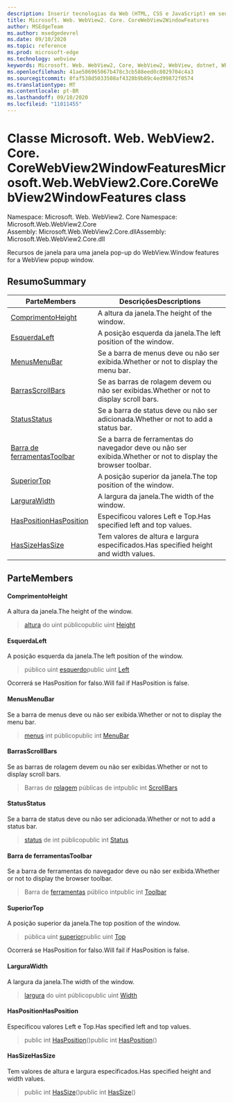 ```yaml
---
description: Inserir tecnologias da Web (HTML, CSS e JavaScript) em seus aplicativos nativos com o controle WebView2 do Microsoft Edge
title: Microsoft. Web. WebView2. Core. CoreWebView2WindowFeatures
author: MSEdgeTeam
ms.author: msedgedevrel
ms.date: 09/10/2020
ms.topic: reference
ms.prod: microsoft-edge
ms.technology: webview
keywords: Microsoft. Web. WebView2, Core, WebView2, WebView, dotnet, WPF, WinForms, app, Edge, CoreWebView2, CoreWebView2Controller, controle do navegador, Edge HTML, Microsoft. Web. WebView2. Core. CoreWebView2WindowFeatures
ms.openlocfilehash: 41ae506965067b478c3cb588eed0c8029704c4a3
ms.sourcegitcommit: 0faf538d5033508af4320b9b89c4ed99872f0574
ms.translationtype: MT
ms.contentlocale: pt-BR
ms.lasthandoff: 09/10/2020
ms.locfileid: "11011455"
---
```

# <span data-ttu-id="b6078-104">Classe Microsoft. Web. WebView2. Core. CoreWebView2WindowFeatures</span><span class="sxs-lookup"><span data-stu-id="b6078-104">Microsoft.Web.WebView2.Core.CoreWebView2WindowFeatures class</span></span> 

<span data-ttu-id="b6078-105">Namespace: Microsoft. Web. WebView2. Core </span><span class="sxs-lookup"><span data-stu-id="b6078-105">Namespace: Microsoft.Web.WebView2.Core</span></span>\
<span data-ttu-id="b6078-106">Assembly: Microsoft.Web.WebView2.Core.dll</span><span class="sxs-lookup"><span data-stu-id="b6078-106">Assembly: Microsoft.Web.WebView2.Core.dll</span></span>

<span data-ttu-id="b6078-107">Recursos de janela para uma janela pop-up do WebView.</span><span class="sxs-lookup"><span data-stu-id="b6078-107">Window features for a WebView popup window.</span></span>

## <span data-ttu-id="b6078-108">Resumo</span><span class="sxs-lookup"><span data-stu-id="b6078-108">Summary</span></span>

 <span data-ttu-id="b6078-109">Parte</span><span class="sxs-lookup"><span data-stu-id="b6078-109">Members</span></span>                        | <span data-ttu-id="b6078-110">Descrições</span><span class="sxs-lookup"><span data-stu-id="b6078-110">Descriptions</span></span>
--------------------------------|---------------------------------------------
[<span data-ttu-id="b6078-111">Comprimento</span><span class="sxs-lookup"><span data-stu-id="b6078-111">Height</span></span>](#height) | <span data-ttu-id="b6078-112">A altura da janela.</span><span class="sxs-lookup"><span data-stu-id="b6078-112">The height of the window.</span></span>
[<span data-ttu-id="b6078-113">Esquerda</span><span class="sxs-lookup"><span data-stu-id="b6078-113">Left</span></span>](#left) | <span data-ttu-id="b6078-114">A posição esquerda da janela.</span><span class="sxs-lookup"><span data-stu-id="b6078-114">The left position of the window.</span></span>
[<span data-ttu-id="b6078-115">Menus</span><span class="sxs-lookup"><span data-stu-id="b6078-115">MenuBar</span></span>](#menubar) | <span data-ttu-id="b6078-116">Se a barra de menus deve ou não ser exibida.</span><span class="sxs-lookup"><span data-stu-id="b6078-116">Whether or not to display the menu bar.</span></span>
[<span data-ttu-id="b6078-117">Barras</span><span class="sxs-lookup"><span data-stu-id="b6078-117">ScrollBars</span></span>](#scrollbars) | <span data-ttu-id="b6078-118">Se as barras de rolagem devem ou não ser exibidas.</span><span class="sxs-lookup"><span data-stu-id="b6078-118">Whether or not to display scroll bars.</span></span>
[<span data-ttu-id="b6078-119">Status</span><span class="sxs-lookup"><span data-stu-id="b6078-119">Status</span></span>](#status) | <span data-ttu-id="b6078-120">Se a barra de status deve ou não ser adicionada.</span><span class="sxs-lookup"><span data-stu-id="b6078-120">Whether or not to add a status bar.</span></span>
[<span data-ttu-id="b6078-121">Barra de ferramentas</span><span class="sxs-lookup"><span data-stu-id="b6078-121">Toolbar</span></span>](#toolbar) | <span data-ttu-id="b6078-122">Se a barra de ferramentas do navegador deve ou não ser exibida.</span><span class="sxs-lookup"><span data-stu-id="b6078-122">Whether or not to display the browser toolbar.</span></span>
[<span data-ttu-id="b6078-123">Superior</span><span class="sxs-lookup"><span data-stu-id="b6078-123">Top</span></span>](#top) | <span data-ttu-id="b6078-124">A posição superior da janela.</span><span class="sxs-lookup"><span data-stu-id="b6078-124">The top position of the window.</span></span>
[<span data-ttu-id="b6078-125">Largura</span><span class="sxs-lookup"><span data-stu-id="b6078-125">Width</span></span>](#width) | <span data-ttu-id="b6078-126">A largura da janela.</span><span class="sxs-lookup"><span data-stu-id="b6078-126">The width of the window.</span></span>
[<span data-ttu-id="b6078-127">HasPosition</span><span class="sxs-lookup"><span data-stu-id="b6078-127">HasPosition</span></span>](#hasposition) | <span data-ttu-id="b6078-128">Especificou valores Left e Top.</span><span class="sxs-lookup"><span data-stu-id="b6078-128">Has specified left and top values.</span></span>
[<span data-ttu-id="b6078-129">HasSize</span><span class="sxs-lookup"><span data-stu-id="b6078-129">HasSize</span></span>](#hassize) | <span data-ttu-id="b6078-130">Tem valores de altura e largura especificados.</span><span class="sxs-lookup"><span data-stu-id="b6078-130">Has specified height and width values.</span></span>

## <span data-ttu-id="b6078-131">Parte</span><span class="sxs-lookup"><span data-stu-id="b6078-131">Members</span></span>

#### <span data-ttu-id="b6078-132">Comprimento</span><span class="sxs-lookup"><span data-stu-id="b6078-132">Height</span></span> 

<span data-ttu-id="b6078-133">A altura da janela.</span><span class="sxs-lookup"><span data-stu-id="b6078-133">The height of the window.</span></span>

> <span data-ttu-id="b6078-134">[altura](#height) do uint público</span><span class="sxs-lookup"><span data-stu-id="b6078-134">public uint [Height](#height)</span></span>

#### <span data-ttu-id="b6078-135">Esquerda</span><span class="sxs-lookup"><span data-stu-id="b6078-135">Left</span></span> 

<span data-ttu-id="b6078-136">A posição esquerda da janela.</span><span class="sxs-lookup"><span data-stu-id="b6078-136">The left position of the window.</span></span>

> <span data-ttu-id="b6078-137">público uint [esquerdo](#left)</span><span class="sxs-lookup"><span data-stu-id="b6078-137">public uint [Left](#left)</span></span>

<span data-ttu-id="b6078-138">Ocorrerá se HasPosition for falso.</span><span class="sxs-lookup"><span data-stu-id="b6078-138">Will fail if HasPosition is false.</span></span>

#### <span data-ttu-id="b6078-139">Menus</span><span class="sxs-lookup"><span data-stu-id="b6078-139">MenuBar</span></span> 

<span data-ttu-id="b6078-140">Se a barra de menus deve ou não ser exibida.</span><span class="sxs-lookup"><span data-stu-id="b6078-140">Whether or not to display the menu bar.</span></span>

> <span data-ttu-id="b6078-141">[menus](#menubar) int público</span><span class="sxs-lookup"><span data-stu-id="b6078-141">public int [MenuBar](#menubar)</span></span>

#### <span data-ttu-id="b6078-142">Barras</span><span class="sxs-lookup"><span data-stu-id="b6078-142">ScrollBars</span></span> 

<span data-ttu-id="b6078-143">Se as barras de rolagem devem ou não ser exibidas.</span><span class="sxs-lookup"><span data-stu-id="b6078-143">Whether or not to display scroll bars.</span></span>

> <span data-ttu-id="b6078-144">Barras de [rolagem](#scrollbars) públicas de int</span><span class="sxs-lookup"><span data-stu-id="b6078-144">public int [ScrollBars](#scrollbars)</span></span>

#### <span data-ttu-id="b6078-145">Status</span><span class="sxs-lookup"><span data-stu-id="b6078-145">Status</span></span> 

<span data-ttu-id="b6078-146">Se a barra de status deve ou não ser adicionada.</span><span class="sxs-lookup"><span data-stu-id="b6078-146">Whether or not to add a status bar.</span></span>

> <span data-ttu-id="b6078-147">[status](#status) de int público</span><span class="sxs-lookup"><span data-stu-id="b6078-147">public int [Status](#status)</span></span>

#### <span data-ttu-id="b6078-148">Barra de ferramentas</span><span class="sxs-lookup"><span data-stu-id="b6078-148">Toolbar</span></span> 

<span data-ttu-id="b6078-149">Se a barra de ferramentas do navegador deve ou não ser exibida.</span><span class="sxs-lookup"><span data-stu-id="b6078-149">Whether or not to display the browser toolbar.</span></span>

> <span data-ttu-id="b6078-150">Barra de [ferramentas](#toolbar) público int</span><span class="sxs-lookup"><span data-stu-id="b6078-150">public int [Toolbar](#toolbar)</span></span>

#### <span data-ttu-id="b6078-151">Superior</span><span class="sxs-lookup"><span data-stu-id="b6078-151">Top</span></span> 

<span data-ttu-id="b6078-152">A posição superior da janela.</span><span class="sxs-lookup"><span data-stu-id="b6078-152">The top position of the window.</span></span>

> <span data-ttu-id="b6078-153">pública uint [superior](#top)</span><span class="sxs-lookup"><span data-stu-id="b6078-153">public uint [Top](#top)</span></span>

<span data-ttu-id="b6078-154">Ocorrerá se HasPosition for falso.</span><span class="sxs-lookup"><span data-stu-id="b6078-154">Will fail if HasPosition is false.</span></span>

#### <span data-ttu-id="b6078-155">Largura</span><span class="sxs-lookup"><span data-stu-id="b6078-155">Width</span></span> 

<span data-ttu-id="b6078-156">A largura da janela.</span><span class="sxs-lookup"><span data-stu-id="b6078-156">The width of the window.</span></span>

> <span data-ttu-id="b6078-157">[largura](#width) do uint público</span><span class="sxs-lookup"><span data-stu-id="b6078-157">public uint [Width](#width)</span></span>

#### <span data-ttu-id="b6078-158">HasPosition</span><span class="sxs-lookup"><span data-stu-id="b6078-158">HasPosition</span></span> 

<span data-ttu-id="b6078-159">Especificou valores Left e Top.</span><span class="sxs-lookup"><span data-stu-id="b6078-159">Has specified left and top values.</span></span>

> <span data-ttu-id="b6078-160">public int [HasPosition](#hasposition)()</span><span class="sxs-lookup"><span data-stu-id="b6078-160">public int [HasPosition](#hasposition)()</span></span>

#### <span data-ttu-id="b6078-161">HasSize</span><span class="sxs-lookup"><span data-stu-id="b6078-161">HasSize</span></span> 

<span data-ttu-id="b6078-162">Tem valores de altura e largura especificados.</span><span class="sxs-lookup"><span data-stu-id="b6078-162">Has specified height and width values.</span></span>

> <span data-ttu-id="b6078-163">public int [HasSize](#hassize)()</span><span class="sxs-lookup"><span data-stu-id="b6078-163">public int [HasSize](#hassize)()</span></span>

